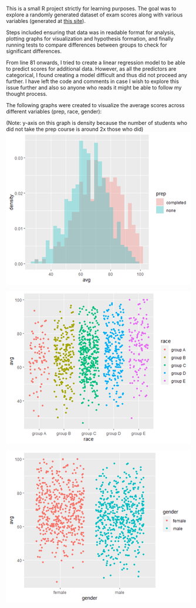 This is a small R project strictly for learning purposes. The goal was to explore a randomly generated dataset of exam scores along with various variables (generated at [this site](http://roycekimmons.com/tools/generated_data/exams)).

Steps included ensuring that data was in readable format for analysis, plotting graphs for visualization and hypothesis formation, and finally running tests to compare differences between groups to check for significant differences.

From line 81 onwards, I tried to create a linear regression model to be able to predict scores for additional data. However, as all the predictors are categorical, I found creating a model difficult and thus did not proceed any further. I have left the code and comments in case I wish to explore this issue further and also so anyone who reads it might be able to follow my thought process.


The following graphs were created to visualize the average scores across different variables (prep, race, gender):

(Note: y-axis on this graph is density because the number of students who did not take the prep course is around 2x those who did)
![prep](prep_nonprep.png)

![group](group_scores.png)

![gender](gender_scores.png)
